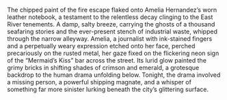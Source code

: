 The chipped paint of the fire escape flaked onto Amelia Hernandez’s worn leather notebook, a testament to the relentless decay clinging to the East River tenements.  A damp, salty breeze, carrying the ghosts of a thousand seafaring stories and the ever-present stench of industrial waste, whipped through the narrow alleyway.  Amelia, a journalist with ink-stained fingers and a perpetually weary expression etched onto her face, perched precariously on the rusted metal, her gaze fixed on the flickering neon sign of the “Mermaid’s Kiss” bar across the street.  Its lurid glow painted the grimy bricks in shifting shades of crimson and emerald, a grotesque backdrop to the human drama unfolding below.  Tonight, the drama involved a missing person, a powerful shipping magnate, and a whisper of something far more sinister lurking beneath the city’s glittering surface.
